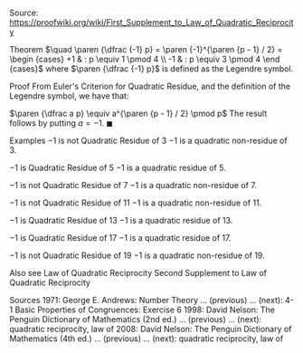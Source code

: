 # 

Source: https://proofwiki.org/wiki/First_Supplement_to_Law_of_Quadratic_Reciprocity



Theorem
$\quad \paren {\dfrac {-1} p} = \paren {-1}^{\paren {p - 1} / 2} = \begin {cases}
+1 & : p \equiv 1 \pmod 4 \\
-1 & : p \equiv 3 \pmod 4
\end {cases}$
where $\paren {\dfrac {-1} p}$ is defined as the Legendre symbol.


Proof
From Euler's Criterion for Quadratic Residue, and the definition of the Legendre symbol, we have that:

$\paren {\dfrac a p} \equiv a^{\paren {p - 1} / 2} \pmod p$
The result follows by putting $a = -1$.
$\blacksquare$


Examples
$-1$ is not Quadratic Residue of $3$
$-1$ is a quadratic non-residue of $3$.


$-1$ is Quadratic Residue of $5$
$-1$ is a quadratic residue of $5$.


$-1$ is not Quadratic Residue of $7$
$-1$ is a quadratic non-residue of $7$.


$-1$ is not Quadratic Residue of $11$
$-1$ is a quadratic non-residue of $11$.


$-1$ is Quadratic Residue of $13$
$-1$ is a quadratic residue of $13$.


$-1$ is Quadratic Residue of $17$
$-1$ is a quadratic residue of $17$.


$-1$ is not Quadratic Residue of $19$
$-1$ is a quadratic non-residue of $19$.


Also see
Law of Quadratic Reciprocity
Second Supplement to Law of Quadratic Reciprocity


Sources
1971: George E. Andrews: Number Theory ... (previous) ... (next): $\text {4-1}$ Basic Properties of Congruences: Exercise $6$
1998: David Nelson: The Penguin Dictionary of Mathematics (2nd ed.) ... (previous) ... (next): quadratic reciprocity, law of
2008: David Nelson: The Penguin Dictionary of Mathematics (4th ed.) ... (previous) ... (next): quadratic reciprocity, law of




